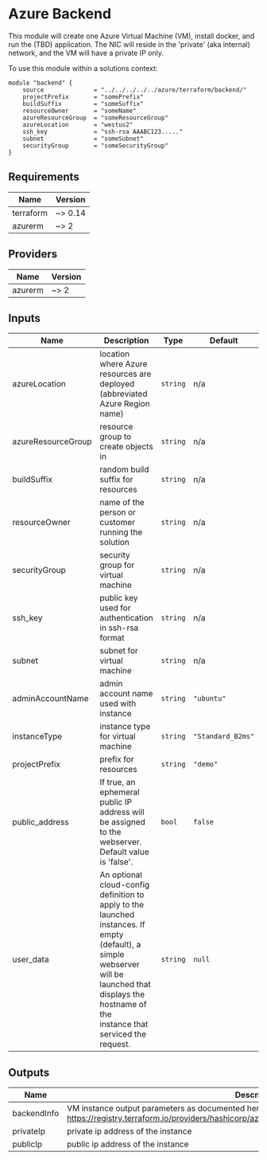 # Azure Backend

This module will create one Azure Virtual Machine (VM), install docker, and run the (TBD) application. The NIC will reside in the 'private' (aka internal) network, and the VM will have a private IP only.

To use this module within a solutions context:

```hcl
module "backend" {
    source              = "../../../../../azure/terraform/backend/"
    projectPrefix       = "somePrefix"
    buildSuffix         = "someSuffix"
    resourceOwner       = "someName"
    azureResourceGroup  = "someResourceGroup"
    azureLocation       = "westus2"
    ssh_key             = "ssh-rsa AAABC123....."
    subnet              = "someSubnet"
    securityGroup       = "someSecurityGroup"
}
```

<!-- markdownlint-disable no-inline-html -->
<!-- BEGINNING OF PRE-COMMIT-TERRAFORM DOCS HOOK -->
## Requirements

| Name | Version |
|------|---------|
| terraform | ~> 0.14 |
| azurerm | ~> 2 |

## Providers

| Name | Version |
|------|---------|
| azurerm | ~> 2 |

## Inputs

| Name | Description | Type | Default | Required |
|------|-------------|------|---------|:--------:|
| azureLocation | location where Azure resources are deployed (abbreviated Azure Region name) | `string` | n/a | yes |
| azureResourceGroup | resource group to create objects in | `string` | n/a | yes |
| buildSuffix | random build suffix for resources | `string` | n/a | yes |
| resourceOwner | name of the person or customer running the solution | `string` | n/a | yes |
| securityGroup | security group for virtual machine | `string` | n/a | yes |
| ssh\_key | public key used for authentication in ssh-rsa format | `string` | n/a | yes |
| subnet | subnet for virtual machine | `string` | n/a | yes |
| adminAccountName | admin account name used with instance | `string` | `"ubuntu"` | no |
| instanceType | instance type for virtual machine | `string` | `"Standard_B2ms"` | no |
| projectPrefix | prefix for resources | `string` | `"demo"` | no |
| public\_address | If true, an ephemeral public IP address will be assigned to the webserver.<br>Default value is 'false'. | `bool` | `false` | no |
| user\_data | An optional cloud-config definition to apply to the launched instances. If empty<br>(default), a simple webserver will be launched that displays the hostname of the<br>instance that serviced the request. | `string` | `null` | no |

## Outputs

| Name | Description |
|------|-------------|
| backendInfo | VM instance output parameters as documented here: https://registry.terraform.io/providers/hashicorp/azurerm/latest/docs/resources/linux_virtual_machine |
| privateIp | private ip address of the instance |
| publicIp | public ip address of the instance |

<!-- END OF PRE-COMMIT-TERRAFORM DOCS HOOK -->
<!-- markdownlint-enable no-inline-html -->

